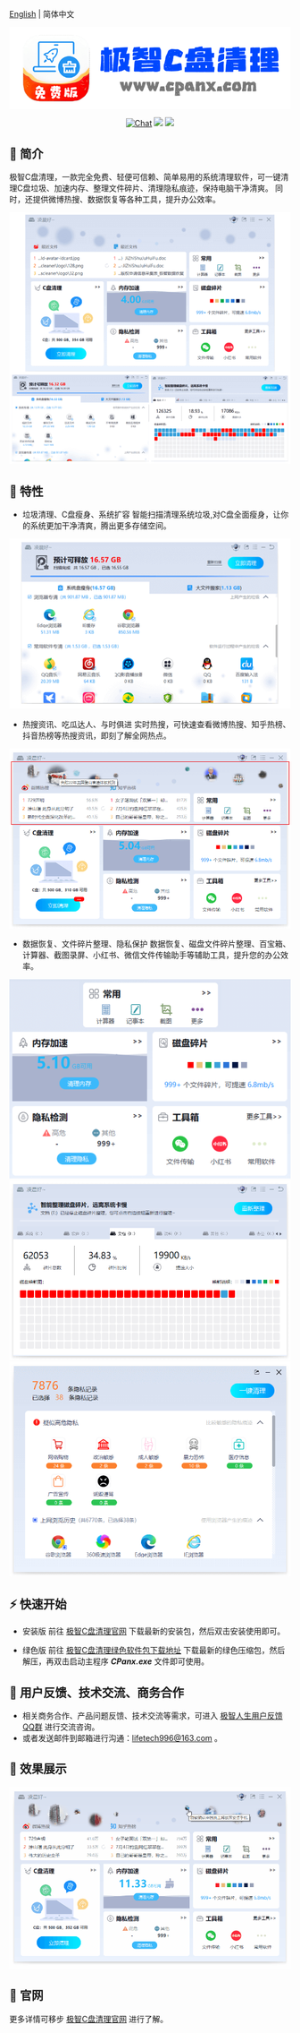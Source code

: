 [English](README_en.md) | 简体中文

<p align="center">
 <img src="./doc/cpanx_logo.png" align="middle" width = "600"/>
<p align="center">
<p align="center">
    <a href="https://qm.qq.com/q/CkEX6hUMMg"><img src="https://img.shields.io/badge/Chat-QQ-7488d1.svg" alt="Chat"></a>
    <a href="https://github.com/ChenXi996/c-cleaner/releases"><img src="https://img.shields.io/github/v/release/ChenXi996/c-cleaner?color=ffa"></a>
    <a href=""><img src="https://img.shields.io/badge/os-win-pink.svg"></a>
</p>

## 📣 简介
极智C盘清理，一款完全免费、轻便可信赖、简单易用的系统清理软件，可一键清理C盘垃圾、加速内存、整理文件碎片、清理隐私痕迹，保持电脑干净清爽。 同时，还提供微博热搜、数据恢复等各种工具，提升办公效率。

<div align="center">
    <img src="./doc/cpanx_ui_1.png" width="800">
</div>


## 🌟 特性
- 垃圾清理、C盘瘦身、系统扩容
智能扫描清理系统垃圾,对C盘全面瘦身，让你的系统更加干净清爽，腾出更多存储空间。
<div align="center">
    <img src="./doc/cpanx_cleaner.png">
</div>

- 热搜资讯、吃瓜达人、与时俱进
实时热搜，可快速查看微博热搜、知乎热榜、抖音热榜等热搜资讯，即刻了解全网热点。
<div align="center">
    <img src="./doc/cpanx_hot_search.png">
</div>

- 数据恢复、文件碎片整理、隐私保护
数据恢复、磁盘文件碎片整理、百宝箱、计算器、截图录屏、小红书、微信文件传输助手等辅助工具，提升您的办公效率。
<div align="center">
    <img src="./doc/cpanx_tools.png">
    <img src="./doc/cpanx_defrag.png">
    <img src="./doc/cpanx_privacy_protector.png">
</div>


## ⚡ 快速开始

- 安装版
前往 [极智C盘清理官网](https://cc.cpanx.com) 下载最新的安装包，然后双击安装使用即可。

- 绿色版
前往 [极智C盘清理绿色软件包下载地址](https://github.com/c-cleaner/c-cleaner/releases) 下载最新的绿色压缩包，然后解压，再双击启动主程序 ***CPanx.exe*** 文件即可使用。


## 📖 用户反馈、技术交流、商务合作

- 相关商务合作、产品问题反馈、技术交流等需求，可进入 [极智人生用户反馈QQ群](https://qm.qq.com/q/CkEX6hUMMg) 进行交流咨询。
- 或者发送邮件到邮箱进行沟通：lifetech996@163.com 。


## 👀 效果展示

<div align="center">
    <img src="./doc/cpanx_demo.gif">
</div>


## 🚀 官网
更多详情可移步
[极智C盘清理官网](https://cc.cpanx.com)
进行了解。
